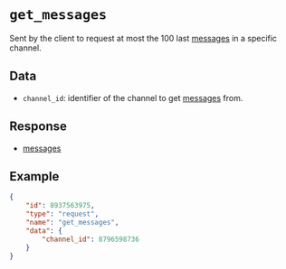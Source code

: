 # `get_messages`

Sent by the client to request at most the 100 last [messages](../../models/message.md) in a specific channel.

## Data

- `channel_id`: identifier of the channel to get [messages](../../models/message.md) from.

## Response

- [messages](../response/messages.md)

## Example

```json
{
    "id": 8937563975,
    "type": "request",
    "name": "get_messages",
    "data": {
        "channel_id": 8796598736
    }
}
```
